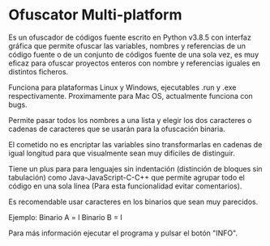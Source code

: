 # Ofuscator Multi-platform
Es un ofuscador de códigos fuente escrito en Python v3.8.5 con interfaz gráfica que permite ofuscar las variables, nombres y referencias 
de un código fuente o de un conjunto de códigos fuente de una sola vez, es muy eficaz para ofuscar proyectos enteros con nombre y referencias 
iguales en distintos ficheros.

Funciona para plataformas Linux y Windows, ejecutables .run y .exe respectivamente.
Proximamente para Mac OS, actualmente funciona con bugs.

Permite pasar todos los nombres a una lista y elegir los dos caracteres o cadenas de caracteres que se usarán para la ofuscación binaria.

El cometido no es encriptar las variables sino transformarlas en cadenas de igual longitud para que visualmente sean muy difíciles de distinguir.

Tiene un plus para para lenguajes sin indentación (distinción de bloques sin tabulación) como Java-JavaScript-C-C++ que permite agrupar todo 
el código en una sola línea (Para esta funcionalidad evitar comentarios).

Es recomendable usar caracteres en los binarios que sean muy parecidos. 

Ejemplo: Binario A = l Binario B = I

Para más información ejecutar el programa y pulsar el botón "INFO".
